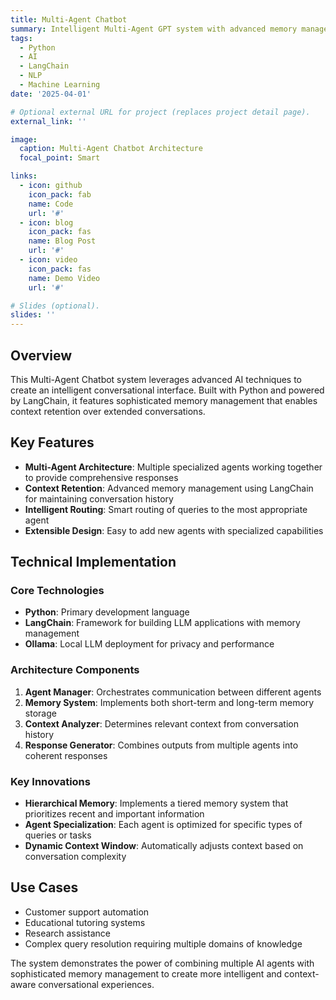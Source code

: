 ```yaml
---
title: Multi-Agent Chatbot
summary: Intelligent Multi-Agent GPT system with advanced memory management and context retention
tags:
  - Python
  - AI
  - LangChain
  - NLP
  - Machine Learning
date: '2025-04-01'

# Optional external URL for project (replaces project detail page).
external_link: ''

image:
  caption: Multi-Agent Chatbot Architecture
  focal_point: Smart

links:
  - icon: github
    icon_pack: fab
    name: Code
    url: '#'
  - icon: blog
    icon_pack: fas
    name: Blog Post
    url: '#'
  - icon: video
    icon_pack: fas
    name: Demo Video
    url: '#'

# Slides (optional).
slides: ''
---
```


## Overview

This Multi-Agent Chatbot system leverages advanced AI techniques to create an intelligent conversational interface. Built with Python and powered by LangChain, it features sophisticated memory management that enables context retention over extended conversations.

## Key Features

- **Multi-Agent Architecture**: Multiple specialized agents working together to provide comprehensive responses
- **Context Retention**: Advanced memory management using LangChain for maintaining conversation history
- **Intelligent Routing**: Smart routing of queries to the most appropriate agent
- **Extensible Design**: Easy to add new agents with specialized capabilities

## Technical Implementation

### Core Technologies
- **Python**: Primary development language
- **LangChain**: Framework for building LLM applications with memory management
- **Ollama**: Local LLM deployment for privacy and performance

### Architecture Components

1. **Agent Manager**: Orchestrates communication between different agents
2. **Memory System**: Implements both short-term and long-term memory storage
3. **Context Analyzer**: Determines relevant context from conversation history
4. **Response Generator**: Combines outputs from multiple agents into coherent responses

### Key Innovations

- **Hierarchical Memory**: Implements a tiered memory system that prioritizes recent and important information
- **Agent Specialization**: Each agent is optimized for specific types of queries or tasks
- **Dynamic Context Window**: Automatically adjusts context based on conversation complexity

## Use Cases

- Customer support automation
- Educational tutoring systems
- Research assistance
- Complex query resolution requiring multiple domains of knowledge

The system demonstrates the power of combining multiple AI agents with sophisticated memory management to create more intelligent and context-aware conversational experiences.